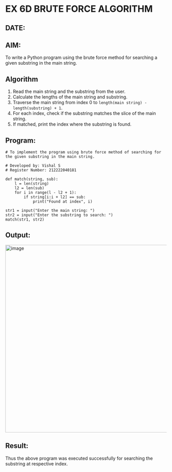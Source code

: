 # EX 6D BRUTE FORCE ALGORITHM  
## DATE:  

## AIM:  
To write a Python program using the brute force method for searching a given substring in the main string.

## Algorithm  
1. Read the main string and the substring from the user.  
2. Calculate the lengths of the main string and substring.  
3. Traverse the main string from index 0 to `length(main string) - length(substring) + 1`.  
4. For each index, check if the substring matches the slice of the main string.  
5. If matched, print the index where the substring is found.  

## Program:
```
# To implement the program using brute force method of searching for the given substring in the main string.

# Developed by: Vishal S
# Register Number: 212222040181

def match(string, sub):
    l = len(string)
    l2 = len(sub)
    for i in range(l - l2 + 1):
        if string[i:i + l2] == sub:
            print("Found at index", i)

str1 = input("Enter the main string: ")
str2 = input("Enter the substring to search: ")
match(str1, str2)
```

## Output:
<img width="585" alt="image" src="https://github.com/user-attachments/assets/6e36112c-c8e3-4873-9c2d-061355914bca" />

## Result:
Thus the above program was executed successfully for searching the substring at respective index.
